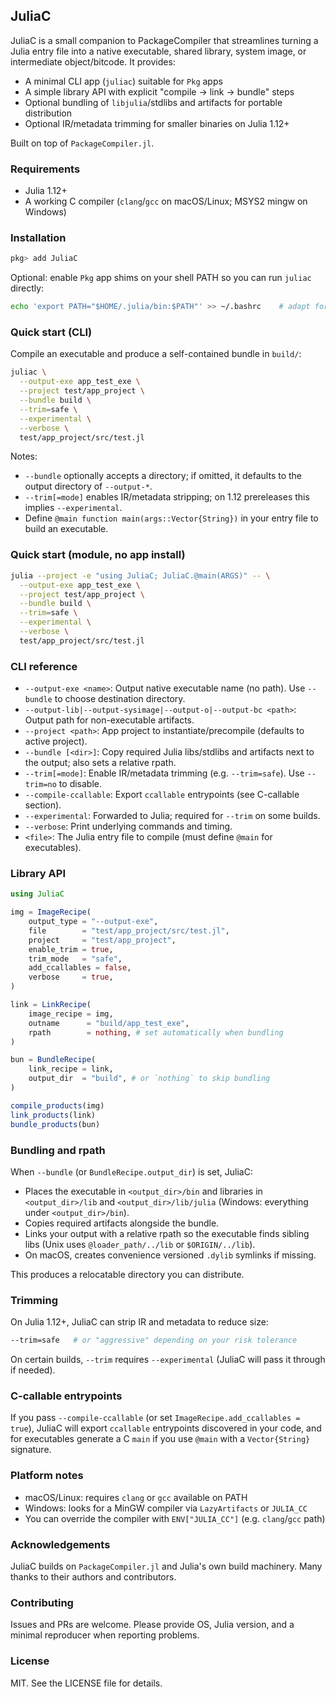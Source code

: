 ## JuliaC

JuliaC is a small companion to PackageCompiler that streamlines turning a Julia entry file into a native executable, shared library, system image, or intermediate object/bitcode. It provides:

- A minimal CLI app (`juliac`) suitable for `Pkg` apps
- A simple library API with explicit "compile → link → bundle" steps
- Optional bundling of `libjulia`/stdlibs and artifacts for portable distribution
- Optional IR/metadata trimming for smaller binaries on Julia 1.12+

Built on top of `PackageCompiler.jl`.

### Requirements

- Julia 1.12+
- A working C compiler (`clang`/`gcc` on macOS/Linux; MSYS2 mingw on Windows)

### Installation

```julia
pkg> add JuliaC
```

Optional: enable `Pkg` app shims on your shell PATH so you can run `juliac` directly:

```bash
echo 'export PATH="$HOME/.julia/bin:$PATH"' >> ~/.bashrc    # adapt for your shell
```

### Quick start (CLI)

Compile an executable and produce a self-contained bundle in `build/`:

```bash
juliac \
  --output-exe app_test_exe \
  --project test/app_project \
  --bundle build \
  --trim=safe \
  --experimental \
  --verbose \
  test/app_project/src/test.jl
```

Notes:
- `--bundle` optionally accepts a directory; if omitted, it defaults to the output directory of `--output-*`.
- `--trim[=mode]` enables IR/metadata stripping; on 1.12 prereleases this implies `--experimental`.
- Define `@main function main(args::Vector{String})` in your entry file to build an executable.

### Quick start (module, no app install)

```bash
julia --project -e "using JuliaC; JuliaC.@main(ARGS)" -- \
  --output-exe app_test_exe \
  --project test/app_project \
  --bundle build \
  --trim=safe \
  --experimental \
  --verbose \
  test/app_project/src/test.jl
```

### CLI reference

- `--output-exe <name>`: Output native executable name (no path). Use `--bundle` to choose destination directory.
- `--output-lib|--output-sysimage|--output-o|--output-bc <path>`: Output path for non-executable artifacts.
- `--project <path>`: App project to instantiate/precompile (defaults to active project).
- `--bundle [<dir>]`: Copy required Julia libs/stdlibs and artifacts next to the output; also sets a relative rpath.
- `--trim[=mode]`: Enable IR/metadata trimming (e.g. `--trim=safe`). Use `--trim=no` to disable.
- `--compile-ccallable`: Export `ccallable` entrypoints (see C-callable section).
- `--experimental`: Forwarded to Julia; required for `--trim` on some builds.
- `--verbose`: Print underlying commands and timing.
- `<file>`: The Julia entry file to compile (must define `@main` for executables).

### Library API

```julia
using JuliaC

img = ImageRecipe(
    output_type = "--output-exe",
    file        = "test/app_project/src/test.jl",
    project     = "test/app_project",
    enable_trim = true,
    trim_mode   = "safe",
    add_ccallables = false,
    verbose     = true,
)

link = LinkRecipe(
    image_recipe = img,
    outname      = "build/app_test_exe",
    rpath        = nothing, # set automatically when bundling
)

bun = BundleRecipe(
    link_recipe = link,
    output_dir  = "build", # or `nothing` to skip bundling
)

compile_products(img)
link_products(link)
bundle_products(bun)
```

### Bundling and rpath

When `--bundle` (or `BundleRecipe.output_dir`) is set, JuliaC:
- Places the executable in `<output_dir>/bin` and libraries in `<output_dir>/lib` and `<output_dir>/lib/julia` (Windows: everything under `<output_dir>/bin`).
- Copies required artifacts alongside the bundle.
- Links your output with a relative rpath so the executable finds sibling libs (Unix uses `@loader_path/../lib` or `$ORIGIN/../lib`).
- On macOS, creates convenience versioned `.dylib` symlinks if missing.

This produces a relocatable directory you can distribute.

### Trimming

On Julia 1.12+, JuliaC can strip IR and metadata to reduce size:

```bash
--trim=safe   # or "aggressive" depending on your risk tolerance
```

On certain builds, `--trim` requires `--experimental` (JuliaC will pass it through if needed).

### C-callable entrypoints

If you pass `--compile-ccallable` (or set `ImageRecipe.add_ccallables = true`), JuliaC will export `ccallable` entrypoints discovered in your code, and for executables generate a C `main` if you use `@main` with a `Vector{String}` signature.

### Platform notes

- macOS/Linux: requires `clang` or `gcc` available on PATH
- Windows: looks for a MinGW compiler via `LazyArtifacts` or `JULIA_CC`
- You can override the compiler with `ENV["JULIA_CC"]` (e.g. `clang`/`gcc` path)

### Acknowledgements

JuliaC builds on `PackageCompiler.jl` and Julia's own build machinery. Many thanks to their authors and contributors.

### Contributing

Issues and PRs are welcome. Please provide OS, Julia version, and a minimal reproducer when reporting problems.

### License

MIT. See the LICENSE file for details.
